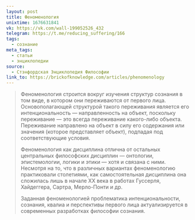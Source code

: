 ```yaml
---
layout: post
title: Феноменология
unixtime: 1676631841
vk: https://vk.com/wall-199052526_432
telegram: https://t.me/reducing_suffering/166
tags:
  - сознание
meta_tags:
  - статьи
  - энциклопедии
source:
  - Стэнфордская Энциклопедия Философии
link_to: https://brickofknowledge.com/articles/phenomenology
---
```

>Феноменология строится вокруг изучения структур сознания в том виде, в котором они переживаются от первого лица. Основополагающей структурой такого переживания является его интенциональность — направленность на объект, поскольку переживание — это всегда переживание какого-либо объекта. Переживание направлено на объект в силу его содержания или значения (которое представляет объект), подпадая под соответствующие условия.
>
>Феноменология как дисциплина отлична от остальных центральных философских дисциплин — онтологии, эпистемологии, логики и этики — хотя и связана с ними. Несмотря на то, что в различных вариантах феноменологию практиковали столетиями, как самостоятельная дисциплина она сложилась лишь в начале ХХ века в работах Гуссерля, Хайдеггера, Сартра, Мерло-Понти и др.
>
>Заданная феноменологией проблематика интенциональности, сознания, квалиа и перспективы первого лица актуализируется в современных разработках философии сознания.